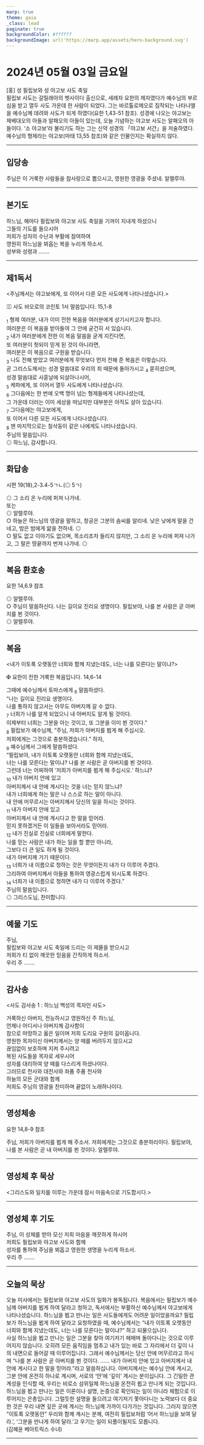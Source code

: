 ```yaml
---
marp: true
theme: gaia
_class: lead
paginate: true
backgroundColor: #ffffff
backgroundImage: url('https://marp.app/assets/hero-background.svg')
---
```


# 2024년 05월 03일 금요일

[홍] 성 필립보와 성 야고보 사도 축일  
필립보 사도는 갈릴래아의 벳사이다 출신으로, 세례자 요한의 제자였다가 예수님의 부르심을 받고 열두 사도 가운데 한 사람이 되었다. 그는 바르톨로메오로 짐작되는 나타나엘을 예수님께 데려와 사도가 되게 하였다(요한 1,43-51 참조).
성경에 나오는 야고보는 제베대오의 아들과 알패오의 아들이 있는데, 오늘 기념하는 야고보 사도는 알패오의 아들이다. ‘소 야고보’라 불리기도 하는 그는 신약 성경의 「야고보 서간」을 저술하였다. 예수님의 형제라는 야고보(마태 13,55 참조)와 같은 인물인지는 확실하지 않다.




---

## 입당송

주님은 이 거룩한 사람들을 참사랑으로 뽑으시고, 영원한 영광을 주셨네. 알렐루야.  
  


---

## 본기도

하느님, 해마다 필립보와 야고보 사도 축일을 기꺼이 지내게 하셨으니  
그들의 기도를 들으시어  
저희가 성자의 수난과 부활에 참여하여  
영원히 하느님을 뵈옵는 복을 누리게 하소서.  
성부와 성령과 …….  
  


---

## 제1독서

<주님께서는 야고보에게, 또 이어서 다른 모든 사도에게 나타나셨습니다.>

▥ 사도 바오로의 코린토 1서 말씀입니다. 15,1-8

<sub>1</sub> 형제 여러분, 내가 이미 전한 복음을 여러분에게 상기시키고자 합니다.  
여러분은 이 복음을 받아들여 그 안에 굳건히 서 있습니다.  
<sub>2</sub> 내가 여러분에게 전한 이 복음 말씀을 굳게 지킨다면,  
또 여러분이 헛되이 믿게 된 것이 아니라면,  
여러분은 이 복음으로 구원을 받습니다.  
<sub>3</sub> 나도 전해 받았고 여러분에게 무엇보다 먼저 전해 준 복음은 이렇습니다.  
곧 그리스도께서는 성경 말씀대로 우리의 죄 때문에 돌아가시고 <sub>4</sub> 묻히셨으며,  
성경 말씀대로 사흗날에 되살아나시어,  
<sub>5</sub> 케파에게, 또 이어서 열두 사도에게 나타나셨습니다.  
<sub>6</sub> 그다음에는 한 번에 오백 명이 넘는 형제들에게 나타나셨는데,  
그 가운데 더러는 이미 세상을 떠났지만 대부분은 아직도 살아 있습니다.  
<sub>7</sub> 그다음에는 야고보에게,  
또 이어서 다른 모든 사도에게 나타나셨습니다.  
<sub>8</sub> 맨 마지막으로는 칠삭둥이 같은 나에게도 나타나셨습니다.  
주님의 말씀입니다.  
◎ 하느님, 감사합니다.  
  


---

## 화답송

시편 19(18),2-3.4-5ㄱㄴ(◎ 5ㄱ)

◎ 그 소리 온 누리에 퍼져 나가네.  
또는  
◎ 알렐루야.  
○ 하늘은 하느님의 영광을 말하고, 창공은 그분의 솜씨를 알리네. 낮은 낮에게 말을 건네고, 밤은 밤에게 앎을 전하네. ◎  
○ 말도 없고 이야기도 없으며, 목소리조차 들리지 않지만, 그 소리 온 누리에 퍼져 나가고, 그 말은 땅끝까지 번져 나가네. ◎  
  


---

## 복음 환호송

요한 14,6.9 참조

◎ 알렐루야.  
○ 주님이 말씀하신다. 나는 길이요 진리요 생명이다. 필립보야, 나를 본 사람은 곧 아버지를 뵌 것이다.  
◎ 알렐루야.  
  


---

## 복음

<내가 이토록 오랫동안 너희와 함께 지냈는데도, 너는 나를 모른다는 말이냐?>

✠ 요한이 전한 거룩한 복음입니다. 14,6-14

그때에 예수님께서 토마스에게 <sub>6</sub> 말씀하셨다.  
“나는 길이요 진리요 생명이다.  
나를 통하지 않고서는 아무도 아버지께 갈 수 없다.  
<sub>7</sub> 너희가 나를 알게 되었으니 내 아버지도 알게 될 것이다.  
이제부터 너희는 그분을 아는 것이고, 또 그분을 이미 뵌 것이다.”  
<sub>8</sub> 필립보가 예수님께, “주님, 저희가 아버지를 뵙게 해 주십시오.  
저희에게는 그것으로 충분하겠습니다.” 하자,  
<sub>9</sub> 예수님께서 그에게 말씀하셨다.  
“필립보야, 내가 이토록 오랫동안 너희와 함께 지냈는데도,  
너는 나를 모른다는 말이냐? 나를 본 사람은 곧 아버지를 뵌 것이다.  
그런데 너는 어찌하여 ‘저희가 아버지를 뵙게 해 주십시오.’ 하느냐?  
<sub>10</sub> 내가 아버지 안에 있고  
아버지께서 내 안에 계시다는 것을 너는 믿지 않느냐?  
내가 너희에게 하는 말은 나 스스로 하는 말이 아니다.  
내 안에 머무르시는 아버지께서 당신의 일을 하시는 것이다.  
<sub>11</sub> 내가 아버지 안에 있고  
아버지께서 내 안에 계시다고 한 말을 믿어라.  
믿지 못하겠거든 이 일들을 보아서라도 믿어라.  
<sub>12</sub> 내가 진실로 진실로 너희에게 말한다.  
나를 믿는 사람은 내가 하는 일을 할 뿐만 아니라,  
그보다 더 큰 일도 하게 될 것이다.  
내가 아버지께 가기 때문이다.  
<sub>13</sub> 너희가 내 이름으로 청하는 것은 무엇이든지 내가 다 이루어 주겠다.  
그리하여 아버지께서 아들을 통하여 영광스럽게 되시도록 하겠다.  
<sub>14</sub> 너희가 내 이름으로 청하면 내가 다 이루어 주겠다.”  
주님의 말씀입니다.  
◎ 그리스도님, 찬미합니다.  
  


---

## 예물 기도

주님,  
필립보와 야고보 사도 축일에 드리는 이 제물을 받으시고  
저희가 티 없이 깨끗한 믿음을 간직하게 하소서.  
우리 주 …….  
  


---

## 감사송

<사도 감사송 1 : 하느님 백성의 목자인 사도>

거룩하신 아버지, 전능하시고 영원하신 주 하느님,  
언제나 어디서나 아버지께 감사함이  
참으로 마땅하고 옳은 일이며 저희 도리요 구원의 길이옵니다.  
영원한 목자이신 아버지께서는 양 떼를 버려두지 않으시고  
끊임없이 보호하며 지켜 주시려고  
복된 사도들을 목자로 세우시어  
성자를 대리하여 양 떼를 다스리게 하셨나이다.  
그러므로 천사와 대천사와 좌품 주품 천사와  
하늘의 모든 군대와 함께  
저희도 주님의 영광을 찬미하며 끝없이 노래하나이다.  
  


---

## 영성체송

요한 14,8-9 참조

주님, 저희가 아버지를 뵙게 해 주소서. 저희에게는 그것으로 충분하리이다. 필립보야, 나를 본 사람은 곧 내 아버지를 뵌 것이다. 알렐루야.  
  


---

## 영성체 후 묵상

<그리스도와 일치를 이루는 가운데 잠시 마음속으로 기도합시다.>  


---

## 영성체 후 기도

주님, 이 성체를 받아 모신 저희 마음을 깨끗하게 하시어  
저희도 필립보와 야고보 사도와 함께  
성자를 통하여 주님을 뵈옵고 영원한 생명을 누리게 하소서.  
우리 주 …….  
  


---

## 오늘의 묵상

오늘 미사에서는 필립보와 야고보 사도의 일화가 봉독됩니다. 복음에서는 필립보가 예수님께 아버지를 뵙게 하여 달라고 청하고, 독서에서는 부활하신 예수님께서 야고보에게 나타나셨습니다. 하느님을 뵙고 만나는 일은 사도들에게도 어려운 일이었을까요? 필립보가 하느님을 뵙게 하여 달라고 요청하였을 때, 예수님께서는 “내가 이토록 오랫동안 너희와 함께 지냈는데도, 너는 나를 모른다는 말이냐?” 하고 되물으십니다.  
사실 하느님을 뵙고 만나는 일은 그분을 찾아 여기저기 헤매며 돌아다니는 것으로 이루어지지 않습니다. 오히려 모든 움직임을 멈추고 내가 있는 바로 그 자리에서 더 깊이 나의 내면으로 들어갈 때 이루어집니다. 그래서 예수님께서는 당신 안에 머무르라고 하시며 “나를 본 사람은 곧 아버지를 뵌 것이다. …… 내가 아버지 안에 있고 아버지께서 내 안에 계시다고 한 말을 믿어라.”라고 말씀하십니다. 아버지께서는 예수님 안에 계시고, 그분 안에 온전히 하나로 계시며, 서로의 ‘안’에 ‘깊이’ 계시는 분이십니다. 그 긴밀한 관계성을 인식할 때, 우리는 비로소 삼위일체 하느님을 온전히 뵙고 만나게 되는 것입니다.  
하느님을 뵙고 만나는 일은 이론이나 설명, 논증으로 확인되는 일이 아니라 체험으로 이루어지는 은총입니다. 그럴듯한 설명을 들으려고 여기저기 쫓아다니는 노력보다 더 중요한 것은 우리 내면 깊은 곳에 계시는 하느님께 가까이 다가가는 것입니다. 그러지 않으면 “이토록 오랫동안” 우리와 함께 계시는 분께, 여전히 필립보처럼 ‘어서 하느님을 보여 달라.’, ‘그분을 만나게 하여 달라.’고 우기는 일이 되풀이될지도 모릅니다.  
(김혜윤 베아트릭스 수녀)  


---